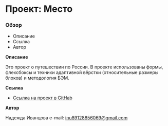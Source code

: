 # Проект: Место

### Обзор
* Описание
* Ссылка
* Автор

**Описание**

Это проект о путешествии по России. В проекте использованы формы, флексбоксы и техники адаптивной вёрстки (относительные размеры блоков) и методология БЭМ.

**Ссылка**

* [Ссылка на проект в GitHab](https://ivantsovan.github.io/mesto/)

**Автор**

Надежда Иванцова 
e-mail: inu89128856069@gmail.com
